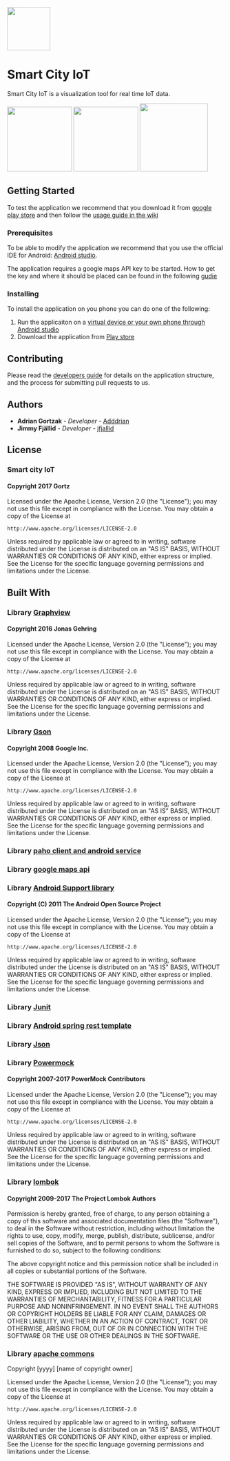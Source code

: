 <img src="https://github.com/SweGortz/SmartCityIoT/blob/master/wiki/img/web_hi_res_512.png" width="100">

# Smart City IoT
Smart City IoT is a visualization tool for real time IoT data.

<div>
<img src="https://github.com/SweGortz/SmartCityIoT/blob/master/wiki/img/Screenshot_20170603-102415.png" width="150">
<img src="https://github.com/SweGortz/SmartCityIoT/blob/master/wiki/img/Screenshot_20170603-102105.png" width="150">
<img src="https://github.com/SweGortz/SmartCityIoT/blob/master/wiki/img/screenshot.png" width="158">
</div>

## Getting Started

To test the application we recommend that you download it from [google play store](https://play.google.com/store/apps/details?id=org.gortz.greeniot.smartcityiot) and then follow the [usage guide in the wiki](https://github.com/SweGortz/SmartCityIoT/wiki/Usages-guide)

### Prerequisites

To be able to modify the application we recommend that you use the official IDE for Android: [Android studio](https://developer.android.com/studio/index.html).

The application requires a google maps API key to be started. How to get the key and where it should be placed can be found in the following [gudie](https://developers.google.com/maps/documentation/android-api/signup)

### Installing

To install the application on you phone you can do one of the following:

1. Run the applicaiton on a [virtual device or your own phone through Android studio](https://developer.android.com/studio/run/index.html)
2. Download the application from [Play store](https://play.google.com/store/apps/details?id=org.gortz.greeniot.smartcityiot)

## Contributing
Please read the [developers guide](https://github.com/SweGortz/SmartCityIoT/wiki/Developers-guide) for details on the application structure, and the process for submitting pull requests to us.

## Authors

* **Adrian Gortzak** - *Developer* - [Adddrian](https://github.com/Adddrian)
* **Jimmy Fjällid** - *Developer* - [jfjallid](https://github.com/jfjallid)


## License

### Smart city IoT
#### Copyright 2017 Gortz

   Licensed under the Apache License, Version 2.0 (the "License");
   you may not use this file except in compliance with the License.
   You may obtain a copy of the License at

    http://www.apache.org/licenses/LICENSE-2.0

   Unless required by applicable law or agreed to in writing, software
   distributed under the License is distributed on an "AS IS" BASIS,
   WITHOUT WARRANTIES OR CONDITIONS OF ANY KIND, either express or implied.
   See the License for the specific language governing permissions and
limitations under the License.


## Built With

###  Library [Graphview](https://github.com/appsthatmatter/GraphView)
#### Copyright 2016 Jonas Gehring

Licensed under the Apache License, Version 2.0 (the "License");
you may not use this file except in compliance with the License.
You may obtain a copy of the License at

    http://www.apache.org/licenses/LICENSE-2.0

Unless required by applicable law or agreed to in writing, software
distributed under the License is distributed on an "AS IS" BASIS,
WITHOUT WARRANTIES OR CONDITIONS OF ANY KIND, either express or implied.
See the License for the specific language governing permissions and
limitations under the License.

### Library [Gson](https://github.com/google/gson)
#### Copyright 2008 Google Inc.

Licensed under the Apache License, Version 2.0 (the "License");
you may not use this file except in compliance with the License.
You may obtain a copy of the License at

    http://www.apache.org/licenses/LICENSE-2.0

Unless required by applicable law or agreed to in writing, software
distributed under the License is distributed on an "AS IS" BASIS,
WITHOUT WARRANTIES OR CONDITIONS OF ANY KIND, either express or implied.
See the License for the specific language governing permissions and
limitations under the License.

### Library [paho client and android service](https://github.com/eclipse/paho.mqtt.android)

### Library [google maps api](https://developers.google.com/maps/terms)

### Library [Android Support library](https://developer.android.com/topic/libraries/support-library/index.html)
#### Copyright (C) 2011 The Android Open Source Project
 
  Licensed under the Apache License, Version 2.0 (the "License");
 you may not use this file except in compliance with the License.
 You may obtain a copy of the License at

    http://www.apache.org/licenses/LICENSE-2.0

 Unless required by applicable law or agreed to in writing, software
 distributed under the License is distributed on an "AS IS" BASIS,
 WITHOUT WARRANTIES OR CONDITIONS OF ANY KIND, either express or implied.
 See the License for the specific language governing permissions and
 limitations under the License.

### Library [Junit](http://junit.org/junit4/license.html)

### Library [Android spring rest template](http://projects.spring.io/spring-android/)

### Library [Json](http://www.json.org/license.html)

### Library [Powermock](https://github.com/powermock)
#### Copyright 2007-2017 PowerMock Contributors

   Licensed under the Apache License, Version 2.0 (the "License");
   you may not use this file except in compliance with the License.
   You may obtain a copy of the License at

    http://www.apache.org/licenses/LICENSE-2.0

   Unless required by applicable law or agreed to in writing, software
   distributed under the License is distributed on an "AS IS" BASIS,
   WITHOUT WARRANTIES OR CONDITIONS OF ANY KIND, either express or implied.
   See the License for the specific language governing permissions and
limitations under the License.

### Library [lombok](https://projectlombok.org/)
#### Copyright 2009-2017 The Project Lombok Authors

Permission is hereby granted, free of charge, to any person obtaining a copy of this software and associated documentation files (the "Software"), to deal in the Software without restriction, including without limitation the rights to use, copy, modify, merge, publish, distribute, sublicense, and/or sell copies of the Software, and to permit persons to whom the Software is furnished to do so, subject to the following conditions:

The above copyright notice and this permission notice shall be included in all copies or substantial portions of the Software.

THE SOFTWARE IS PROVIDED "AS IS", WITHOUT WARRANTY OF ANY KIND, EXPRESS OR IMPLIED, INCLUDING BUT NOT LIMITED TO THE WARRANTIES OF MERCHANTABILITY, FITNESS FOR A PARTICULAR PURPOSE AND NONINFRINGEMENT. IN NO EVENT SHALL THE AUTHORS OR COPYRIGHT HOLDERS BE LIABLE FOR ANY CLAIM, DAMAGES OR OTHER LIABILITY, WHETHER IN AN ACTION OF CONTRACT, TORT OR OTHERWISE, ARISING FROM, OUT OF OR IN CONNECTION WITH THE SOFTWARE OR THE USE OR OTHER DEALINGS IN THE SOFTWARE.

### Library [apache commons](http://commons.apache.org/proper/commons-daemon/)
Copyright [yyyy] [name of copyright owner]

   Licensed under the Apache License, Version 2.0 (the "License");
   you may not use this file except in compliance with the License.
   You may obtain a copy of the License at

    http://www.apache.org/licenses/LICENSE-2.0

   Unless required by applicable law or agreed to in writing, software
   distributed under the License is distributed on an "AS IS" BASIS,
   WITHOUT WARRANTIES OR CONDITIONS OF ANY KIND, either express or implied.
   See the License for the specific language governing permissions and
   limitations under the License.
